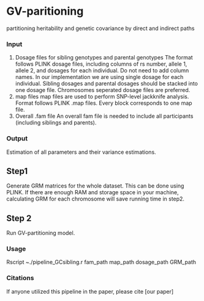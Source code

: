 # GV-paritioning
partitioning heritability and genetic covariance by direct and indirect paths


### Input
1. Dosage files for sibling genotypes and parental genotypes
The format follows PLINK dosage files, including columns of rs number, allele 1, allele 2, and dosages for each individual. Do not need to add column names. In our implementation we are using single dosage for each individual. Sibling dosages and parental dosages should be stacked into one dosage file. Chromosomes seperated dosage files are preferred.
2. map files
map files are used to perform SNP-level jackknife analysis. Format follows PLINK .map files. Every block corresponds to one map file.
3. Overall .fam file
An overall fam file is needed to include all participants (including siblings and parents). 

### Output
Estimation of all parameters and their variance estimations.

## Step1
Generate GRM matrices for the whole dataset.
This can be done using PLINK. If there are enough RAM and storage space in your machine, calculating GRM for each chromosome will save running time in step2.

## Step 2
Run GV-partitioning model.

### Usage
Rscript ~./pipeline_GCsibling.r fam_path map_path dosage_path GRM_path


### Citations
If anyone utilized this pipeline in the paper, please cite
[our paper]
